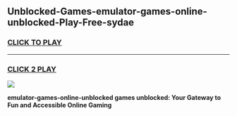 
## Unblocked-Games-emulator-games-online-unblocked-Play-Free-sydae
<h3>
<a href="https://premium76.site?title=emulator-games-online-unblocked&ref=18A">CLICK TO PLAY</a></h3>
<hr>

<h3>
<a href="https://premium76.site?title=emulator-games-online-unblocked&ref=18A">CLICK 2 PLAY</a>
  
</h3>

<a href="https://premium76.site?title=emulator-games-online-unblocked&ref=18A"><img src="https://clearcache.store/games.png"></a>


**emulator-games-online-unblocked games unblocked: Your Gateway to Fun and Accessible Online Gaming**
